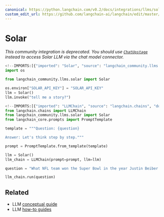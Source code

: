 ```yaml
---
canonical: https://python.langchain.com/v0.2/docs/integrations/llms/solar/
custom_edit_url: https://github.com/langchain-ai/langchain/edit/master/docs/docs/integrations/llms/solar.ipynb
---
```


# Solar

*This community integration is deprecated. You should use [`ChatUpstage`](../../chat/upstage) instead to access Solar LLM via the chat model connector.*


```python
<!--IMPORTS:[{"imported": "Solar", "source": "langchain_community.llms.solar", "docs": "https://api.python.langchain.com/en/latest/llms/langchain_community.llms.solar.Solar.html", "title": "Solar"}]-->
import os

from langchain_community.llms.solar import Solar

os.environ["SOLAR_API_KEY"] = "SOLAR_API_KEY"
llm = Solar()
llm.invoke("tell me a story?")
```


```python
<!--IMPORTS:[{"imported": "LLMChain", "source": "langchain.chains", "docs": "https://api.python.langchain.com/en/latest/chains/langchain.chains.llm.LLMChain.html", "title": "Solar"}, {"imported": "Solar", "source": "langchain_community.llms.solar", "docs": "https://api.python.langchain.com/en/latest/llms/langchain_community.llms.solar.Solar.html", "title": "Solar"}, {"imported": "PromptTemplate", "source": "langchain_core.prompts", "docs": "https://api.python.langchain.com/en/latest/prompts/langchain_core.prompts.prompt.PromptTemplate.html", "title": "Solar"}]-->
from langchain.chains import LLMChain
from langchain_community.llms.solar import Solar
from langchain_core.prompts import PromptTemplate

template = """Question: {question}

Answer: Let's think step by step."""

prompt = PromptTemplate.from_template(template)

llm = Solar()
llm_chain = LLMChain(prompt=prompt, llm=llm)

question = "What NFL team won the Super Bowl in the year Justin Beiber was born?"

llm_chain.run(question)
```


## Related

- LLM [conceptual guide](/docs/concepts/#llms)
- LLM [how-to guides](/docs/how_to/#llms)